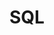 # SQL

[My Notes On Notion]: [https://relic-dimple-eee.notion.site/SQL-c11692abdd894c89ab73d82545db0e63?pvs=4]

